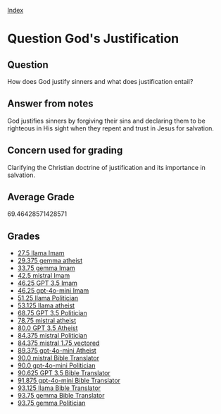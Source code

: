 
[Index](../../index.md)
# Question God's Justification
## Question
How does God justify sinners and what does justification entail?

## Answer from notes
God justifies sinners by forgiving their sins and declaring them to be righteous in His sight when they repent and trust in Jesus for salvation.

## Concern used for grading
Clarifying the Christian doctrine of justification and its importance in salvation.

## Average Grade
69.46428571428571

## Grades
 * [27.5 llama Imam](../answers/llama_Imam/God_s_Justification.md)
 * [29.375 gemma atheist](../answers/gemma_atheist/God_s_Justification.md)
 * [33.75 gemma Imam](../answers/gemma_Imam/God_s_Justification.md)
 * [42.5 mistral Imam](../answers/mistral_Imam/God_s_Justification.md)
 * [46.25 GPT 3.5 Imam](../answers/GPT_3.5_Imam/God_s_Justification.md)
 * [46.25 gpt-4o-mini Imam](../answers/gpt-4o-mini_Imam/God_s_Justification.md)
 * [51.25 llama Politician](../answers/llama_Politician/God_s_Justification.md)
 * [53.125 llama atheist](../answers/llama_atheist/God_s_Justification.md)
 * [68.75 GPT 3.5 Politician](../answers/GPT_3.5_Politician/God_s_Justification.md)
 * [78.75 mistral atheist](../answers/mistral_atheist/God_s_Justification.md)
 * [80.0 GPT 3.5 Atheist](../answers/GPT_3.5_Atheist/God_s_Justification.md)
 * [84.375 mistral Politician](../answers/mistral_Politician/God_s_Justification.md)
 * [84.375 mistral 1.75 vectored](../answers/mistral_1.75_vectored/God_s_Justification.md)
 * [89.375 gpt-4o-mini Atheist](../answers/gpt-4o-mini_Atheist/God_s_Justification.md)
 * [90.0 mistral Bible Translator](../answers/mistral_Bible_Translator/God_s_Justification.md)
 * [90.0 gpt-4o-mini Politician](../answers/gpt-4o-mini_Politician/God_s_Justification.md)
 * [90.625 GPT 3.5 Bible Translator](../answers/GPT_3.5_Bible_Translator/God_s_Justification.md)
 * [91.875 gpt-4o-mini Bible Translator](../answers/gpt-4o-mini_Bible_Translator/God_s_Justification.md)
 * [93.125 llama Bible Translator](../answers/llama_Bible_Translator/God_s_Justification.md)
 * [93.75 gemma Bible Translator](../answers/gemma_Bible_Translator/God_s_Justification.md)
 * [93.75 gemma Politician](../answers/gemma_Politician/God_s_Justification.md)
